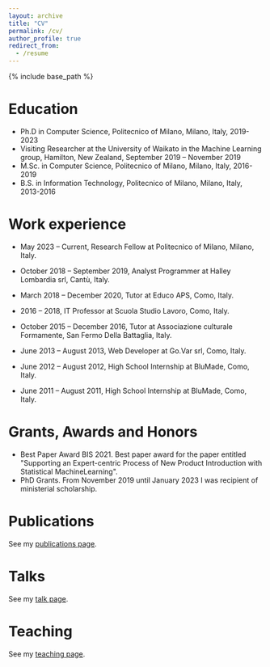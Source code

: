 ```yaml
---
layout: archive
title: "CV"
permalink: /cv/
author_profile: true
redirect_from:
  - /resume
---
```


{% include base_path %}

Education
======
* Ph.D in Computer Science, Politecnico of Milano, Milano, Italy, 2019-2023
* Visiting Researcher at the University of Waikato in the Machine Learning group, Hamilton, New Zealand, September 2019 – November 2019
* M.Sc. in Computer Science, Politecnico of Milano, Milano, Italy, 2016-2019
* B.S. in Information Technology, Politecnico of Milano, Milano, Italy, 2013-2016

Work experience
======
* May 2023 – Current, Research Fellow at Politecnico of Milano, Milano, Italy.

* October 2018 – September 2019, Analyst Programmer at Halley Lombardia srl, Cantù, Italy.
​
* March 2018 – December 2020, Tutor at Educo APS, Como, Italy.
​
* 2016 – 2018, IT Professor at Scuola Studio Lavoro, Como, Italy.
​
* October 2015 – December 2016, Tutor at Associazione culturale Formamente, San Fermo Della Battaglia, Italy. 
​
* June 2013 – August 2013, Web Developer at Go.Var srl, Como, Italy.

* June 2012 – August 2012, High School Internship at BluMade, Como, Italy.

* June 2011 – August 2011, High School Internship at BluMade, Como, Italy. 

Grants, Awards and Honors
======
* Best Paper Award BIS 2021. Best paper award for the paper entitled "Supporting an Expert-centric Process of New Product Introduction with Statistical MachineLearning".
* PhD Grants. From November 2019 until January 2023 I was recipient of ministerial scholarship.



Publications
======
  See my [publications page](https://alessiobernardo.github.io/publications/). 
  
Talks
======
  See my [talk page](https://alessiobernardo.github.io/talks/).
    
Teaching
======
  See my [teaching page](https://alessiobernardo.github.io/teaching/).
  
  